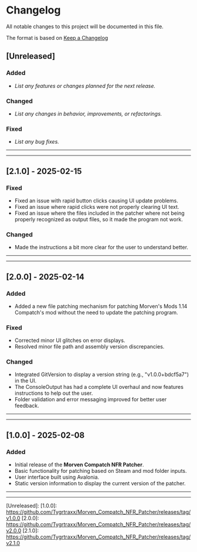 # Changelog

All notable changes to this project will be documented in this file.

The format is based on [Keep a Changelog](https://keepachangelog.com/)

## [Unreleased]
### Added
- _List any features or changes planned for the next release._

### Changed
- _List any changes in behavior, improvements, or refactorings._

### Fixed
- _List any bug fixes._

------------------------------------------------------------------------------------------------

------------------------------------------------------------------------------------------------

## [2.1.0] - 2025-02-15

### Fixed
- Fixed an issue with rapid button clicks causing UI update problems.
- Fixed an issue where rapid clicks were not properly clearing UI text.
- Fixed an issue where the files included in the patcher where not being properly recognized as output files, so it made the program not work.

### Changed
- Made the instructions a bit more clear for the user to understand better.
------------------------------------------------------------------------------------------------

------------------------------------------------------------------------------------------------

## [2.0.0] - 2025-02-14
### Added
- Added a new file patching mechanism for patching Morven's Mods 1.14 Compatch's mod without the need to update the patching program.

### Fixed
- Corrected minor UI glitches on error displays.
- Resolved minor file path and assembly version discrepancies.

### Changed
- Integrated GitVersion to display a version string (e.g., "v1.0.0+bdcf5a7") in the UI.
- The ConsoleOutput has had a complete UI overhaul and now features instructions to help out the user.
- Folder validation and error messaging improved for better user feedback.
------------------------------------------------------------------------------------------------

------------------------------------------------------------------------------------------------

## [1.0.0] - 2025-02-08
### Added
- Initial release of the **Morven Compatch NFR Patcher**.
- Basic functionality for patching based on Steam and mod folder inputs.
- User interface built using Avalonia.
- Static version information to display the current version of the patcher.
------------------------------------------------------------------------------------------------

------------------------------------------------------------------------------------------------

[Unreleased]:
[1.0.0]: https://github.com/Tygrtraxx/Morven_Compatch_NFR_Patcher/releases/tag/v1.0.0 
[2.0.0]: https://github.com/Tygrtraxx/Morven_Compatch_NFR_Patcher/releases/tag/v2.0.0
[2.1.0]: https://github.com/Tygrtraxx/Morven_Compatch_NFR_Patcher/releases/tag/v2.1.0